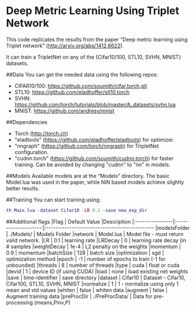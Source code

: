 Deep Metric Learning Using Triplet Network
==========================================
This code replicates the results from the paper “Deep metric learning using Triplet network” (http://arxiv.org/abs/1412.6622).

It can train a TripletNet on any of the {Cifar10/100, STL10, SVHN, MNIST} datasets.

##Data
You can get the needed data using the following repos:
* CIFAR10/100: https://github.com/soumith/cifar.torch.git
* STL10: https://github.com/eladhoffer/stl10.torch
* SVHN: https://github.com/torch/tutorials/blob/master/A_datasets/svhn.lua
* MNIST: https://github.com/andresy/mnist

##Dependencies
* Torch (http://torch.ch)
* "eladtools" (https://github.com/eladhoffer/eladtools) for optimizer.
* "nngraph" (https://github.com/torch/nngraph) for TripletNet configuration.
* "cudnn.torch" (https://github.com/soumith/cudnn.torch) for faster training. Can be avoided by changing "cudnn" to "nn" in models.

##Models
Available models are at the “Models” directory. The basic Model.lua was used in the paper, while NiN based models achieve slightly better
results.

##Training
You can start training using:
```lua
th Main.lua -dataset Cifar10 -LR 0.1 -save new_exp_dir
```

##Additional flags
|Flag             | Default Value        |Description
|:----------------|:--------------------:|:----------------------------------------------
|modelsFolder     |  ./Models/           | Models Folder
|network          |  Model.lua           | Model file - must return valid network.
|LR               |  0.1                 | learning rate
|LRDecay          |  0                   | learning rate decay (in # samples
|weightDecay      |  1e-4                | L2 penalty on the weights
|momentum         |  0.9                 | momentum
|batchSize        |  128                 | batch size
|optimization     |  sgd                 | optimization method
|epoch            |  -1                  | number of epochs to train (-1 for unbounded)
|threads          |  8                   | number of threads
|type             |  cuda                | float or cuda
|devid            |  1                   | device ID (if using CUDA)
|load             |  none                | load existing net weights
|save             |  time-identifier     | save directory
|dataset          |  Cifar10             | Dataset - Cifar10, Cifar100, STL10, SVHN, MNIST
|normalize        |  1                   | 1 - normalize using only 1 mean and std values
|whiten           |  false               | whiten data
|augment          |  false               | Augment training data
|preProcDir       |  ./PreProcData/      | Data for pre-processing (means,Pinv,P)
